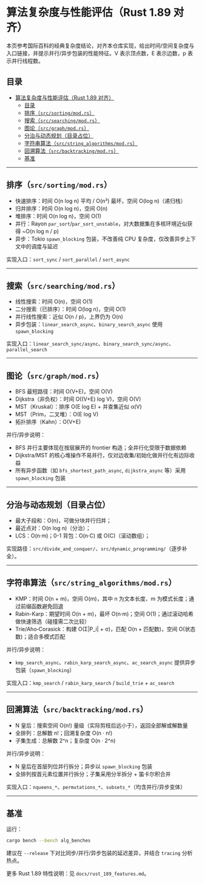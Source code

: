 # 算法复杂度与性能评估（Rust 1.89 对齐）

本页参考国际百科的经典复杂度结论，对齐本仓库实现，给出时间/空间复杂度与入口链接，并提示并行/异步包装的性能特征。V 表示顶点数，E 表示边数，p 表示并行线程数。

## 目录

- [算法复杂度与性能评估（Rust 1.89 对齐）](#算法复杂度与性能评估rust-189-对齐)
  - [目录](#目录)
  - [排序（`src/sorting/mod.rs`）](#排序srcsortingmodrs)
  - [搜索（`src/searching/mod.rs`）](#搜索srcsearchingmodrs)
  - [图论（`src/graph/mod.rs`）](#图论srcgraphmodrs)
  - [分治与动态规划（目录占位）](#分治与动态规划目录占位)
  - [字符串算法（`src/string_algorithms/mod.rs`）](#字符串算法srcstring_algorithmsmodrs)
  - [回溯算法（`src/backtracking/mod.rs`）](#回溯算法srcbacktrackingmodrs)
  - [基准](#基准)

---

## 排序（`src/sorting/mod.rs`）

- 快速排序：时间 O(n log n) 平均 / O(n²) 最坏，空间 O(log n)（递归栈）
- 归并排序：时间 O(n log n)，空间 O(n)
- 堆排序：时间 O(n log n)，空间 O(1)
- 并行：Rayon `par_sort`/`par_sort_unstable`，对大数据集在多核环境近似获得 ~O(n log n / p)
- 异步：Tokio `spawn_blocking` 包装，不改善纯 CPU 复杂度，仅改善异步上下文中的调度与延迟

实现入口：`sort_sync` / `sort_parallel` / `sort_async`

---

## 搜索（`src/searching/mod.rs`）

- 线性搜索：时间 O(n)，空间 O(1)
- 二分搜索（已排序）：时间 O(log n)，空间 O(1)
- 并行线性搜索：近似 O(n / p)，上界仍为 O(n)
- 异步包装：`linear_search_async`、`binary_search_async` 使用 `spawn_blocking`

实现入口：`linear_search_sync/async`、`binary_search_sync/async`、`parallel_search`

---

## 图论（`src/graph/mod.rs`）

- BFS 最短路径：时间 O(V+E)，空间 O(V)
- Dijkstra（非负权）：时间 O((V+E) log V)，空间 O(V)
- MST（Kruskal）：排序 O(E log E) + 并查集近似 α(V)
- MST（Prim，二叉堆）：O(E log V)
- 拓扑排序（Kahn）：O(V+E)

并行/异步说明：

- BFS 并行主要体现在按层展开的 frontier 构造；全并行化受限于数据依赖
- Dijkstra/MST 的核心堆操作不易并行，仅对边收集/初始化做并行化有边际收益
- 所有异步函数（如 `bfs_shortest_path_async`, `dijkstra_async` 等）采用 `spawn_blocking` 包装

---

## 分治与动态规划（目录占位）

- 最大子段和：O(n)，可做分块并行归并；
- 最近点对：O(n log n)（分治）；
- LCS：O(n·m)；0-1 背包：O(n·C) 或 O(C)（滚动数组）；

实现路径：`src/divide_and_conquer/`、`src/dynamic_programming/`（逐步补全）。

---

## 字符串算法（`src/string_algorithms/mod.rs`）

- KMP：时间 O(n + m)，空间 O(m)，其中 n 为文本长度、m 为模式长度；通过前缀函数避免回退
- Rabin-Karp：期望时间 O(n + m)，最坏 O(n·m)；空间 O(1)；通过滚动哈希做快速筛选（碰撞需二次比较）
- Trie/Aho‑Corasick：构建 O(Σ|P_i| + σ)，匹配 O(n + 匹配数)，空间 O(状态数)；适合多模式匹配

并行/异步说明：

- `kmp_search_async`、`rabin_karp_search_async`、`ac_search_async` 提供异步包装（`spawn_blocking`）

实现入口：`kmp_search` / `rabin_karp_search` / `build_trie` + `ac_search`

---

## 回溯算法（`src/backtracking/mod.rs`）

- N 皇后：搜索空间 O(n!) 量级（实际剪枝后远小于），返回全部解或解数量
- 全排列：总解数 n!；回溯复杂度 O(n · n!)
- 子集生成：总解数 2^n；复杂度 O(n · 2^n)

并行/异步说明：

- N 皇后在首层列位并行拆分；异步以 `spawn_blocking` 包装
- 全排列按首元素位置并行拆分；子集采用分半拆分 + 笛卡尔积合并

实现入口：`nqueens_*`、`permutations_*`、`subsets_*`（均含并行/异步变体）

---

## 基准

运行：

```bash
cargo bench --bench alg_benches
```

建议在 `--release` 下对比同步/并行/异步包装的延迟差异，并结合 `tracing` 分析热点。

更多 Rust 1.89 特性说明：见 `docs/rust_189_features.md`。

